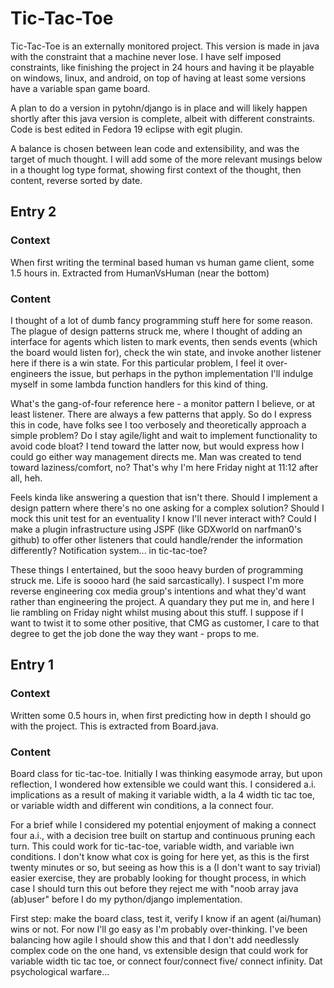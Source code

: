 Tic-Tac-Toe
===========

Tic-Tac-Toe is an externally monitored project. This version is made in java
with the constraint that a machine never lose. I have self imposed constraints,
like finishing the project in 24 hours and having it be playable on windows, linux,
and android, on top of having at least some versions have a variable span game
board.

A plan to do a version in pytohn/django is in place and will likely happen shortly
after this java version is complete, albeit with different constraints. Code is best
edited in Fedora 19 eclipse with egit plugin.

A balance is chosen between lean code and extensibility, and was the target of
much thought. I will add some of the more relevant musings below in a thought
log type format, showing first context of the thought, then content, reverse
sorted by date.

Entry 2
-------

### Context
When first writing the terminal based human vs human game client, some 1.5 hours in.
Extracted from HumanVsHuman (near the bottom)

### Content
I thought of a lot of dumb fancy programming stuff here for some reason. The plague
of design patterns struck me, where I thought of adding an interface for agents
which listen to mark events, then sends events (which the board would listen for),
check the win state, and invoke another listener here if there is a win state. For this
particular problem, I feel it over-engineers the issue, but perhaps in the python
implementation I'll indulge myself in some lambda function handlers for this kind of thing.

What's the gang-of-four reference here - a monitor pattern I believe, or at least listener.
There are always a few patterns that apply. So do I express this in code, have folks see
I too verbosely and theoretically approach a simple problem? Do I stay agile/light and
wait to implement functionality to avoid code bloat? I tend toward the latter now, but
would express how I could go either way management directs me. Man was created to tend toward
laziness/comfort, no? That's why I'm here Friday night at 11:12 after all, heh.

Feels kinda like answering a question that isn't there. Should I implement a design pattern
where there's no one asking for a complex solution? Should I mock this unit test for
an eventuality I know I'll never interact with? Could I make a plugin infrastructure using
JSPF (like GDXworld on narfman0's github) to offer other listeners that could handle/render
the information differently? Notification system... in tic-tac-toe?

These things I entertained, but the sooo heavy burden of programming struck me. Life is soooo hard
(he said sarcastically). I suspect I'm more reverse engineering cox media group's intentions
and what they'd want rather than engineering the project. A quandary they
put me in, and here I lie rambling on Friday night whilst musing about this stuff.
I suppose if I want to twist it to some other positive, that CMG as customer, I care to that degree
to get the job done the way they want - props to me. 

Entry 1
-------

### Context
Written some 0.5 hours in, when first predicting how in depth I should go with the project.
This is extracted from Board.java.

### Content
Board class for tic-tac-toe. Initially I was thinking easymode array, but upon
reflection, I wondered how extensible we could want this. I considered a.i. implications
as a result of making it variable width, a la 4 width tic tac toe, or variable width
and different win conditions, a la connect four.

For a brief while I considered my potential enjoyment of making a connect four a.i.,
with a decision tree built on startup and continuous pruning each turn. This could work 
for tic-tac-toe, variable width, and variable iwn conditions. I don't know
what cox is going for here yet, as this is the first twenty minutes or so, but seeing as 
how this is a (I don't want to say trivial) easier exercise, they are probably looking
for thought process, in which case I should turn this out before they reject me with
"noob array java (ab)user" before I do my python/django implementation.

First step: make the board class, test it, verify I know if an agent (ai/human) wins or not.
For now I'll go easy as I'm probably over-thinking. I've been balancing how agile I should
show this and that I don't add needlessly complex code on the one hand, vs extensible 
design that could work for variable width tic tac toe, or connect four/connect five/
connect infinity. Dat psychological warfare...
